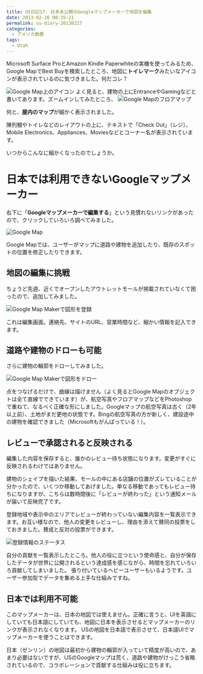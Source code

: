 ```yaml
---
title: US日記17. 日本未公開のGoogleマップメーカーで地図を編集
date: 2013-02-26 08:35:21
permalink: us-diary-20130227
categories:
  - アメリカ勤務
tags:
  - Utah
---
```

Microsoft Surface ProとAmazon Kindle Paperwhiteの実機を使ってみるため、Google MapでBest Buyを検索したところ、地図に**トイレマーク**みたいなアイコンが表示されているのに気づきました。何だコレ？
<!-- more -->

<img src="//res.cloudinary.com/mak00s/image/upload/f_auto,w_auto:200:429/v1515901368/20130226-google-map-bestbuy-arial.png" alt="Google Map上のアイコン" sizes="100vw" />
よく見ると、建物の上にEntranceやGamingなどと書いてあります。ズームインしてみたところ、

<img src="//res.cloudinary.com/mak00s/image/upload/f_auto,w_auto:200:800/v1515901368/20130226-google-map-bestbuy-floormap.png" alt="Google Mapのフロアマップ" sizes="100vw" />

何と、**屋内のマップ**が細かく表示されました。

陳列棚やトイレなどのレイアウトの上に、テキストで「Check Out」（レジ）、Mobile Electronics、Appliances、Moviesなどとコーナー名が表示されています。

いつからこんなに細かくなったのでしょうか。

# 日本では利用できないGoogleマップメーカー
右下に「**Googleマップメーカーで編集する**」という見慣れないリンクがあったので、クリックしていろいろ調べてみました。

<img src="//res.cloudinary.com/mak00s/image/upload/f_auto,w_auto:200:469/v1515901367/20130226-google-map-edit-in-maker.png" alt="Google Map" sizes="100vw" />

Google Mapでは、ユーザーがマップに道路や建物を追加したり、既存のスポットの位置を修正したりできます。

## 地図の編集に挑戦
ちょうど先週、近くでオープンしたアウトレットモールが掲載されていなくて困ったので、追加してみました。

<img src="//res.cloudinary.com/mak00s/image/upload/f_auto,w_auto:200:800/v1515901368/20130226-google-map-maker.png" alt="Google Map Makerで図形を登録" sizes="100vw" />

これは編集画面。連絡先、サイトのURL、営業時間など、細かい情報を記入できます。

## 道路や建物のドローも可能
さらに建物の輪郭をドローしてみました。

<img src="//res.cloudinary.com/mak00s/image/upload/f_auto,w_auto:200:562/v1515901368/20130226-google-map-edit-shape.png" alt="Google Map Makerで図形をドロー" sizes="100vw" />

点をつなげるだけで、曲線は描けません（よく見るとGoogle Mapのオブジェクトは全て直線でできています）が、航空写真やフロアマップなどをPhotoshopで重ねて、なるべく正確な形にしました。Googleマップの航空写真は古く（2年以上前）、土地がまだ更地の状態です。Bingの航空写真の方が新しく、建設途中の建物を確認できました（Microsoftもがんばっている！）。

## レビューで承認されると反映される
編集した内容を保存すると、誰かのレビュー待ち状態になります。変更がすぐに反映されるわけではありません。

建物のシェイプを描いた結果、モールの中にある店舗の位置がズレていることが分かったので、いくつか移動してあげました。単なる移動であってもレビュー待ちになりますが、こちらは数時間後に「レビューが終わった」という通知メールが届いて反映完了です。

登録地域や表示中のエリアでレビューが終わっていない編集内容を一覧表示できます。お互い様なので、他人の変更をレビューし、理由を添えて賛同の投票をしておきました。賛成と反対の投票ができます。

<img src="//res.cloudinary.com/mak00s/image/upload/f_auto,w_auto:200:657/v1523783298/google-map-my-contributions.png" alt="登録情報のステータス" sizes="100vw" />

自分の貢献を一覧表示したところ。他人の役に立つという使命感と、自分が保存したデータが世界に公開されるという達成感を感じながら、時間を忘れていろいろ貢献してしまいました。
張り付いているヘビーユーザーもいるようです。ユーザー参加型でデータを集める上手な仕組みですね。

## 日本では利用不可能
このマップメーカーは、日本の地図では使えません。正確に言うと、UIを英語にしていても日本語にしていても、地図に日本を表示させるとマップメーカーのリンクが表示されなくなります。
USの地図を日本語で表示させて、日本語UIでマップメーカーを使うことはできます。

日本（ゼンリン）の地図は最初から建物の輪郭が入っていて精度が高いので、あまり必要はないですが、USのGoogleマップは荒く、道路や建物がけっこう省略されているので、コラボレーションで貢献する仕組みは役に立ちます。